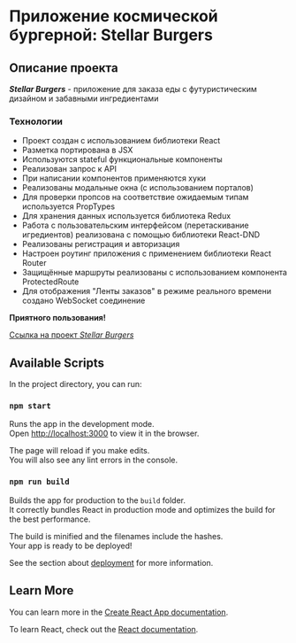 # Приложение космической бургерной: Stellar Burgers

## Описание проекта

***Stellar Burgers*** - приложение для заказа еды с футуристическим дизайном и забавными ингредиентами

### Технологии

* Проект создан с использованием библиотеки React
* Разметка портирована в JSX
* Используются stateful функциональные компоненты
* Реализован запрос к API
* При написании компонентов применяются хуки
* Реализованы модальные окна (с использованием порталов)
* Для проверки пропсов на соответствие ожидаемым типам используется PropTypes
* Для хранения данных используется библиотека Redux
* Работа с пользовательским интерфейсом (перетаскивание игредиентов) 
  реализована с помощью библиотеки React-DND
* Реализованы регистрация и авторизация
* Настроен роутинг приложения с применением библиотеки React Router
* Защищённые маршруты реализованы с использованием компонента ProtectedRoute
* Для отображения "Ленты заказов" в режиме реального времени создано WebSocket соединение

**Приятного пользования!**

[Cсылка на проект *Stellar Burgers*](https://kettrin62.github.io/react-burger/)

## Available Scripts

In the project directory, you can run:

### `npm start`

Runs the app in the development mode.\
Open [http://localhost:3000](http://localhost:3000) to view it in the browser.

The page will reload if you make edits.\
You will also see any lint errors in the console.

### `npm run build`

Builds the app for production to the `build` folder.\
It correctly bundles React in production mode and optimizes the build for the best performance.

The build is minified and the filenames include the hashes.\
Your app is ready to be deployed!

See the section about [deployment](https://facebook.github.io/create-react-app/docs/deployment) for more information.

## Learn More

You can learn more in the [Create React App documentation](https://facebook.github.io/create-react-app/docs/getting-started).

To learn React, check out the [React documentation](https://reactjs.org/).
